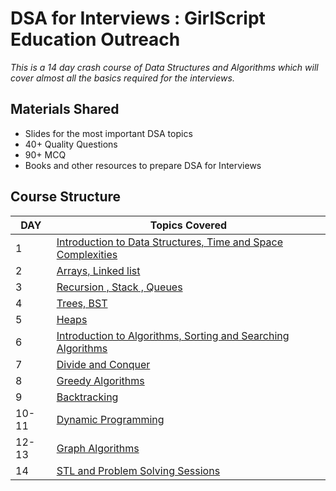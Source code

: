 # DSA for Interviews : GirlScript Education Outreach

*This is a 14 day crash course of Data Structures and Algorithms which will cover almost all the basics required for the interviews.*

## Materials Shared

* Slides for the most important DSA topics
* 40+ Quality Questions
* 90+ MCQ
* Books and other resources to prepare DSA for Interviews

## Course Structure

DAY | Topics Covered 
--- | --- 
1 | [Introduction to Data Structures, Time and Space Complexities](Day%201/Readme_of_day1.html) 
2 | [Arrays, Linked list](Day%202/Readme_of_day2.html) 
3 | [Recursion , Stack , Queues](Day%203/Readme_of_day3.html) 
4 | [Trees, BST](Day%204/Readme_of_day4.html) 
5 | [Heaps](Day%205/Readme_of_day5.html) 
6 | [Introduction to Algorithms, Sorting and Searching Algorithms ](Day%206/Readme_of_day6.html ) 
7 | [Divide and Conquer ](Day%207/Readme_of_day7.html) 
8 | [Greedy Algorithms ](Day%208/Readme_of_day8.html) 
9 | [Backtracking ](Day%209/Readme_of_day9.html) 
10-11 | [Dynamic Programming](Day%210-11/Readme_of_day10-11.html) 
12-13| [Graph Algorithms](Day%212-13/Readme_of_day12-13.html)  
14 | [STL and Problem Solving Sessions]() 
 
